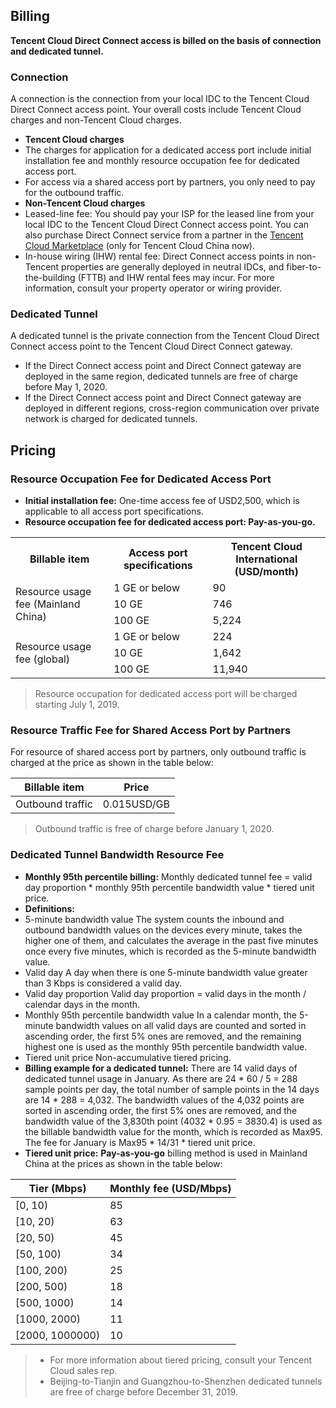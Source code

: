 ## Billing
**Tencent Cloud Direct Connect access is billed on the basis of connection and dedicated tunnel.**
### Connection
A connection is the connection from your local IDC to the Tencent Cloud Direct Connect access point. Your overall costs include Tencent Cloud charges and non-Tencent Cloud charges.
- **Tencent Cloud charges**
- The charges for application for a dedicated access port include initial installation fee and monthly resource occupation fee for dedicated access port.
- For access via a shared access port by partners, you only need to pay for the outbound traffic.
- **Non-Tencent Cloud charges**
- Leased-line fee: You should pay your ISP for the leased line from your local IDC to the Tencent Cloud Direct Connect access point. You can also purchase Direct Connect service from a partner in the [Tencent Cloud Marketplace](https://market.cloud.tencent.com/categories/1042) (only for Tencent Cloud China now).
- In-house wiring (IHW) rental fee: Direct Connect access points in non-Tencent properties are generally deployed in neutral IDCs, and fiber-to-the-building (FTTB) and IHW rental fees may incur. For more information, consult your property operator or wiring provider.

### Dedicated Tunnel
A dedicated tunnel is the private connection from the Tencent Cloud Direct Connect access point to the Tencent Cloud Direct Connect gateway.
- If the Direct Connect access point and Direct Connect gateway are deployed in the same region, dedicated tunnels are free of charge before May 1, 2020.
- If the Direct Connect access point and Direct Connect gateway are deployed in different regions, cross-region communication over private network is charged for dedicated tunnels.

## Pricing
### Resource Occupation Fee for Dedicated Access Port
- **Initial installation fee:** One-time access fee of USD2,500, which is applicable to all access port specifications.
- **Resource occupation fee for dedicated access port: Pay-as-you-go.**
<table>
<tr><th>Billable item</th><th>Access port specifications</th></th><th>Tencent Cloud International (USD/month)</th></tr>
<tr><td rowspan=3>Resource usage fee (Mainland China)</td><td>1 GE or below </td><td>90</td></tr>
<tr><td>10 GE<td>746</td></tr>
<tr><td>100 GE</td><td>5,224 </td></tr>
<tr><td rowspan=3>Resource usage fee (global)</td><td>1 GE or below</td><td>224</td></tr>
<tr><td>10 GE<td>1,642 </td></tr>
<tr><td>100 GE</td><td>11,940</td></tr>
</table>

 >Resource occupation for dedicated access port will be charged starting July 1, 2019.

### Resource Traffic Fee for Shared Access Port by Partners
For resource of shared access port by partners, only outbound traffic is charged at the price as shown in the table below:

| Billable item | Price |
|--------| ----|
| Outbound traffic | 0.015USD/GB |

>Outbound traffic is free of charge before January 1, 2020.

### Dedicated Tunnel Bandwidth Resource Fee
- **Monthly 95th percentile billing:**
Monthly dedicated tunnel fee = valid day proportion \* monthly 95th percentile bandwidth value \* tiered unit price.
- **Definitions:**
- 5-minute bandwidth value
 The system counts the inbound and outbound bandwidth values on the devices every minute, takes the higher one of them, and calculates the average in the past five minutes once every five minutes, which is recorded as the 5-minute bandwidth value.
 - Valid day
 A day when there is one 5-minute bandwidth value greater than 3 Kbps is considered a valid day.
 - Valid day proportion
 Valid day proportion = valid days in the month / calendar days in the month.
- Monthly 95th percentile bandwidth value
 In a calendar month, the 5-minute bandwidth values on all valid days are counted and sorted in ascending order, the first 5% ones are removed, and the remaining highest one is used as the monthly 95th percentile bandwidth value.
 - Tiered unit price
 Non-accumulative tiered pricing.
- **Billing example for a dedicated tunnel:**
There are 14 valid days of dedicated tunnel usage in January. As there are 24 \* 60 / 5 = 288 sample points per day, the total number of sample points in the 14 days are 14 \* 288 = 4,032. The bandwidth values of the 4,032 points are sorted in ascending order, the first 5% ones are removed, and the bandwidth value of the 3,830th point (4032 \* 0.95 = 3830.4) is used as the billable bandwidth value for the month, which is recorded as Max95. The fee for January is Max95 \* 14/31 \* tiered unit price.
- **Tiered unit price:**
 **Pay-as-you-go** billing method is used in Mainland China at the prices as shown in the table below:

| Tier (Mbps) | Monthly fee (USD/Mbps) |
| --------------- | ---------------------- |
| [0, 10)         | 85                    |
| [10, 20)        | 63                    |
| [20, 50)        | 45                    |
| [50, 100)       | 34                    |
| [100, 200)      | 25                    |
| [200, 500)      | 18                    |
| [500, 1000)     | 14                     |
| [1000, 2000)    | 11                     |
| [2000, 1000000) | 10                     |

>- For more information about tiered pricing, consult your Tencent Cloud sales rep.
>- Beijing-to-Tianjin and Guangzhou-to-Shenzhen dedicated tunnels are free of charge before December 31, 2019.
